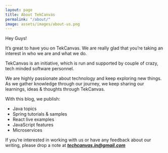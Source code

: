 ```yaml
---
layout: page
title: About TekCanvas
permalink: "/about/"
image: assets/images/about-us.png
---
```


Hey Guys!

It’s great to have you on TekCanvas. We are really glad that you’re taking an interest in who we are and what we do.

TekCanvas is an initiative, which is run and supported by couple of crazy, tech minded software personnel.

We are highly passionate about technology and keep exploring new things. As we gather knowledge through our journey, we keep sharing our learnings, ideas & thoughts through TekCanvas. 

With this blog, we publish:

 * Java topics
 * Spring tutorials & samples
 * React live examples
 * JavaScript features
 * Microservices

If you’re interested in working with us or have any feedback about our writing, please drop a note at 
***techcanvas.in@gmail.com***

